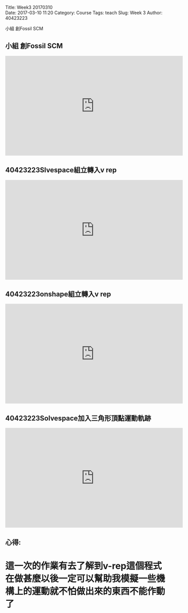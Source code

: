 Title: Week3 20170310  
Date: 2017-03-10 11:20
Category: Course
Tags: teach
Slug: Week 3
Author: 40423223

小組 創Fossil SCM

<!-- PELICAN_END_SUMMARY -->

<h2>小組 創Fossil SCM</h2>

<iframe width="560" height="315" src="https://www.youtube.com/embed/HI24oKKnF8k" frameborder="0" allowfullscreen></iframe>

<h2>40423223Slvespace組立轉入v rep</h2>

<iframe width="560" height="315" src="https://www.youtube.com/embed/PkUgnNXSuGE" frameborder="0" allowfullscreen></iframe>

<h2>40423223onshape組立轉入v rep</h2>

<iframe width="560" height="315" src="https://www.youtube.com/embed/Q-vzhhbOGhE" frameborder="0" allowfullscreen></iframe>

<h2>40423223Solvespace加入三角形頂點運動軌跡</h2>

<iframe width="560" height="315" src="https://www.youtube.com/embed/PzDrsI5bmr4" frameborder="0" allowfullscreen></iframe>

<h2>心得:</h2>
<h1>這一次的作業有去了解到v-rep這個程式在做甚麼以後一定可以幫助我模擬一些機構上的運動就不怕做出來的東西不能作動了</h1>

